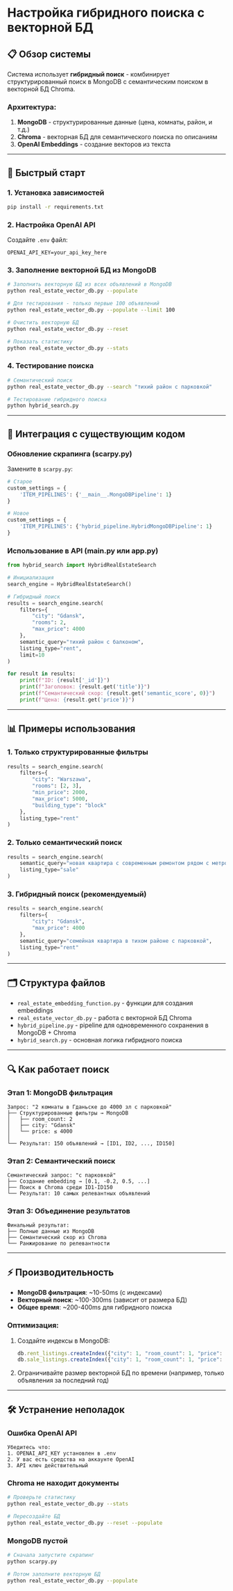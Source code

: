 # Настройка гибридного поиска с векторной БД

## 📋 Обзор системы

Система использует **гибридный поиск** - комбинирует структурированный поиск в MongoDB с семантическим поиском в векторной БД Chroma.

### Архитектура:
1. **MongoDB** - структурированные данные (цена, комнаты, район, и т.д.)
2. **Chroma** - векторная БД для семантического поиска по описаниям
3. **OpenAI Embeddings** - создание векторов из текста

---

## 🚀 Быстрый старт

### 1. Установка зависимостей
```bash
pip install -r requirements.txt
```

### 2. Настройка OpenAI API
Создайте `.env` файл:
```
OPENAI_API_KEY=your_api_key_here
```

### 3. Заполнение векторной БД из MongoDB
```bash
# Заполнить векторную БД из всех объявлений в MongoDB
python real_estate_vector_db.py --populate

# Для тестирования - только первые 100 объявлений
python real_estate_vector_db.py --populate --limit 100

# Очистить векторную БД
python real_estate_vector_db.py --reset

# Показать статистику
python real_estate_vector_db.py --stats
```

### 4. Тестирование поиска
```bash
# Семантический поиск
python real_estate_vector_db.py --search "тихий район с парковкой"

# Тестирование гибридного поиска
python hybrid_search.py
```

---

## 🔧 Интеграция с существующим кодом

### Обновление скрапинга (scarpy.py)

Замените в `scarpy.py`:
```python
# Старое
custom_settings = {
    'ITEM_PIPELINES': {'__main__.MongoDBPipeline': 1}
}

# Новое
custom_settings = {
    'ITEM_PIPELINES': {'hybrid_pipeline.HybridMongoDBPipeline': 1}
}
```

### Использование в API (main.py или app.py)

```python
from hybrid_search import HybridRealEstateSearch

# Инициализация
search_engine = HybridRealEstateSearch()

# Гибридный поиск
results = search_engine.search(
    filters={
        "city": "Gdansk",
        "rooms": 2,
        "max_price": 4000
    },
    semantic_query="тихий район с балконом",
    listing_type="rent",
    limit=10
)

for result in results:
    print(f"ID: {result['_id']}")
    print(f"Заголовок: {result.get('title')}")
    print(f"Семантический скор: {result.get('semantic_score', 0)}")
    print(f"Цена: {result.get('price')}")
```

---

## 📊 Примеры использования

### 1. Только структурированные фильтры
```python
results = search_engine.search(
    filters={
        "city": "Warszawa",
        "rooms": [2, 3],
        "min_price": 2000,
        "max_price": 5000,
        "building_type": "block"
    },
    listing_type="rent"
)
```

### 2. Только семантический поиск
```python
results = search_engine.search(
    semantic_query="новая квартира с современным ремонтом рядом с метро",
    listing_type="sale"
)
```

### 3. Гибридный поиск (рекомендуемый)
```python
results = search_engine.search(
    filters={
        "city": "Gdansk", 
        "max_price": 4000
    },
    semantic_query="семейная квартира в тихом районе с парковкой",
    listing_type="rent"
)
```

---

## 🗂️ Структура файлов

- `real_estate_embedding_function.py` - функции для создания embeddings
- `real_estate_vector_db.py` - работа с векторной БД Chroma
- `hybrid_pipeline.py` - pipeline для одновременного сохранения в MongoDB + Chroma
- `hybrid_search.py` - основная логика гибридного поиска

---

## 🔍 Как работает поиск

### Этап 1: MongoDB фильтрация
```
Запрос: "2 комнаты в Гданьске до 4000 зл с парковкой"
├── Структурированные фильтры → MongoDB
│   ├── room_count: 2
│   ├── city: "Gdansk"
│   └── price: ≤ 4000
│
└── Результат: 150 объявлений → [ID1, ID2, ..., ID150]
```

### Этап 2: Семантический поиск
```
Семантический запрос: "с парковкой"
├── Создание embedding → [0.1, -0.2, 0.5, ...]
├── Поиск в Chroma среди ID1-ID150
└── Результат: 10 самых релевантных объявлений
```

### Этап 3: Объединение результатов
```
Финальный результат:
├── Полные данные из MongoDB
├── Семантический скор из Chroma
└── Ранжирование по релевантности
```

---

## ⚡ Производительность

- **MongoDB фильтрация**: ~10-50ms (с индексами)
- **Векторный поиск**: ~100-300ms (зависит от размера БД)
- **Общее время**: ~200-400ms для гибридного поиска

### Оптимизация:
1. Создайте индексы в MongoDB:
   ```javascript
   db.rent_listings.createIndex({"city": 1, "room_count": 1, "price": 1})
   db.sale_listings.createIndex({"city": 1, "room_count": 1, "price": 1})
   ```

2. Ограничивайте размер векторной БД по времени (например, только объявления за последний год)

---

## 🛠️ Устранение неполадок

### Ошибка OpenAI API
```
Убедитесь что:
1. OPENAI_API_KEY установлен в .env
2. У вас есть средства на аккаунте OpenAI
3. API ключ действительный
```

### Chroma не находит документы
```bash
# Проверьте статистику
python real_estate_vector_db.py --stats

# Пересоздайте БД
python real_estate_vector_db.py --reset --populate
```

### MongoDB пустой
```bash
# Сначала запустите скрапинг
python scarpy.py

# Потом заполните векторную БД
python real_estate_vector_db.py --populate
```
